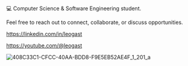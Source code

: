 💻 Computer Science & Software Engineering student.

Feel free to reach out to connect, collaborate, or discuss opportunities.

https://linkedin.com/in/leogast

https://youtube.com/@leogast
 
![408C33C1-CFCC-40AA-BDD8-F9E5EB52AE4F_1_201_a](https://user-images.githubusercontent.com/87450778/190330010-cf142f63-815c-47fb-85c6-372ed633ce27.jpeg)

<!--
**leogast/leogast** is a ✨ _special_ ✨ repository because its `README.md` (this file) appears on your GitHub profile.

Here are some ideas to get you started:

- 🔭 I’m currently working on ...
- 🌱 I’m currently learning ...
- 👯 I’m looking to collaborate on ...
- 🤔 I’m looking for help with ...
- 💬 Ask me about ...
- 📫 How to reach me: ...
- 😄 Pronouns: ...
- ⚡ Fun fact: ...
-->
